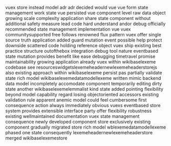vuex store instead model adr adr decided would vue vue form state management work state vue persisted vue component level raw data object growing scale complexity application share state component without additional safety measure lead code hard understand andor debug officially recommended state management implementation vue vuex communitysupported free follows renowned flux pattern vuex offer single source truth application added guard mutation event possible help protect downside scattered code holding reference object vuex ship existing best practice structure outofthebox integration debug tool nature eventbased state mutation provides benefit like ease debugging timetravel promise maintainability growing application already vuex within wikibaselexeme codebase see resourceswidgetslexemeheadernewlexemeheaderstorejs also existing approach within wikibaselexeme persist pas partially validate state rich model wikibaselexemedatamodellexeme written mimic backend data model incompletely accomodate component temporarily editing dirty state another wikibaselexemelemmalist kind state added pointing flexibility beyond model capability regard losing objectoriented accessors existing validation rule apparent anemic model could feel cumbersome first consequence action always immediately obvious vuexs eventbased store system provides extensible interface party offer flexibility robustness existing wellmaintained documentation vuex state management consequence newly developed component store exclusively existing component gradually migrated store rich model wblexemedatamodellexeme phased one state consequently lexemeheadernewlexemeheaderstore merged wikibaselexemestore